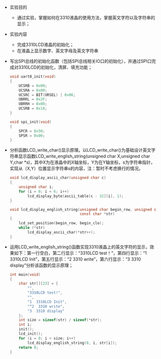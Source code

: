 - 实验目的

	- 通过实验，掌握如何在3310液晶的使用方法，掌握英文字符以及字符串的显示； 

- 实验内容

	- 完成3310LCD液晶的初始化；
	- 在液晶上显示数字、英文字母及英文字符串

- 写出SPI总线的初始化函数（包括SPI总线相关IO口的初始化），并通过SPI口完成对3310LCD的初始化，清屏、填充功能；

	```c
	void uart0_init(void)
	{
		UCSRB = 0x00;
		UCSRA = 0x00;
		UCSRC = BIT(URSEL) | 0x06;
		UBRRL = 0x2F;
		UBRRH = 0x00;
		UCSRB = 0x18;
	}

	void spi_init(void)
	{
		SPCR = 0x50;
		SPSR = 0x00;
	}
	```

- 分析函数LCD_write_char()显示原理。以LCD_write_char()为基础设计英文字符串显示函数LCD_write_english_string(unsigned char X,unsigned char Y,char *s)，其中X为在液晶中的X轴坐标，Y为在Y轴坐标，s为字符串指针，实现从（X,Y）位置显示字符串s的内容，注：暂时不考虑换行的情况。

	```c
	void lcd_display_ascii_char(unsigned char c)
	{
		unsigned char i;
		for (i = 0; i < 6; i++)
			lcd_display_byte(ascii_table[c - 32][i], 1);
	}

	void lcd_display_english_string(unsigned char begin_row, unsigned char begin_clo,
	                                const char *str)
	{
		lcd_set_position(begin_row, begin_clo);
		while (*str)
			lcd_display_ascii_char(*str++);
	}
	```

- 运用LCD_write_english_string()函数实现3310液晶上的英文字符的显示，效果如下：第一行空白，第二行显示：“3310LCD test！”，第四行显示：“1  3310LCD Init”，第五行显示：“2  3310 write”，第六行显示：“3  3310 display”分析该函数的显示原理；

	```c
	int main(void)
	{
		char str[][23] = {
			"",
			"3310LCD test!",
			"",
			"1  3310LCD Init",
			"“2  3310 write",
			"3  3310 display"
		};
		int size = sizeof(str) / sizeof(*str);
		int i;
		init();
		lcd_init();
		for (i = 0; i < size; i++)
			lcd_display_english_string(0, i, str[i]);
		return 0;
	}
	```

	​